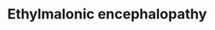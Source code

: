 ---
annotations:
- type: Pathway Ontology
  value: ethylmalonic encephalopathy pathway
- type: Disease Ontology
  value: ethylmalonic encephalopathy
authors:
- DeSl
- Andra
- Egonw
- Eweitz
- Finterly
- Fehrhart
communities:
- IEM
- RareDiseases
description: Cysteine is converted into pyruvate and hydrogen sulfide (H2S) through
  desulphuration and deamination. Then, H2S is oxidised by SQR, after which ETHE1
  takes care of converting into sulfite (SO3 2-). One disorder named Ethylmalonic
  encephalopathy (EE) is linked to this pathway, a rare mitochondrial disease caused
  by variants within the ETHE1 gene.   This pathway was inspired by Chapter 9 (edition
  4) of the book of Blau (ISBN 3642403360 (978-3642403361)).
last-edited: 2021-11-30
organisms:
- Homo sapiens
redirect_from:
- /index.php/Pathway:WP5030
- /instance/WP5030
schema-jsonld:
- '@context': https://schema.org/
  '@id': https://wikipathways.github.io/pathways/WP5030.html
  '@type': Dataset
  creator:
    '@type': Organization
    name: WikiPathways
  description: Cysteine is converted into pyruvate and hydrogen sulfide (H2S) through
    desulphuration and deamination. Then, H2S is oxidised by SQR, after which ETHE1
    takes care of converting into sulfite (SO3 2-). One disorder named Ethylmalonic
    encephalopathy (EE) is linked to this pathway, a rare mitochondrial disease caused
    by variants within the ETHE1 gene.   This pathway was inspired by Chapter 9 (edition
    4) of the book of Blau (ISBN 3642403360 (978-3642403361)).
  keywords:
  - O2
  - Pyruvate
  - ETHE1
  - S2O3 2-
  - 'OXPHOS '
  - 'R, example:'
  - 2 H2O
  - (sulfate)
  - glutathione
  - CoEnzyme Q
  - pathway
  - S-sulfanylglutathione
  - Cysteine
  - (thiosulfate)
  - SO3 2-
  - Rhodanese
  - 'R-SSH, example:'
  - H2S
  - Electron
  - (sulfite)
  - SO4 2-
  - SQR
  - SOX
  license: CC0
  name: Ethylmalonic encephalopathy
seo: CreativeWork
title: Ethylmalonic encephalopathy
wpid: WP5030
---